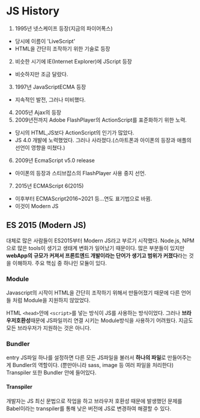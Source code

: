 # JS History

1. 1995년 넷스케이프 등장(지금의 파이어폭스)

- 당시에 이름이 'LiveScript'
- HTML을 간단히 조작하기 위한 기술로 등장

2. 비슷한 시기에 IE(Internet Explorer)에 JScript 등장

- 비슷하지만 조금 달랐다.

3. 1997년 JavaScriptECMA 등장

- 지속적인 발전, 그러나 미비했다.

4. 2005년 Ajax의 등장
5. 2009년전까지 Adobe FlashPlayer의 ActionScript를 표준화하기 위한 노력.

- 당시의 HTML,JS보다 ActionScript의 인기가 많았다.
- JS 4.0 개발에 노력했었다. 그러나 사라졌다.(스마트폰과 아이폰의 등장과 애플의 선언이 영향을 미쳤다.)

6. 2009년 EcmaScript v5.0 release

- 아이폰의 등장과 스티브잡스의 FlashPlayer 사용 중지 선언.

7. 2015년 ECMAScript 6(2015)

- 이후부터 ECMAScript2016~2021 등...연도 표기법으로 바뀜.
- 이것이 Modern JS

## ES 2015 (Modern JS)

대체로 많은 사람들이 ES2015부터 Modern JS라고 부르기 시작했다.
Node.js, NPM으로 많은 tools이 생기고 생태계 변화가 일어났기 때문이다.
많은 부분들이 있지만 **webApp의 규모가 커져서 프론트엔드 개발이라는 단어가 생기고 범위가 커졌다**라는 것을 이해하자.
주요 핵심 중 하나인 모듈이 있다.

### Module

Javascript의 시작이 HTML을 간단히 조작하기 위해서 만들어졌기 때문에 다른 언어들 처럼 Module을 지원하지 않았었다.

HTML `<head>`안에 `<script>`를 넣는 방식이 JS를 사용하는 방식이었다.
그러나 **브라우저호환성**때문에 JS파일끼리 연결 시키는 Module방식을 사용하기 어려웠다. 지금도 모든 브라우저가 지원하는 것은 아니다.

### Bundler

entry JS파일 하나를 설정하면 다른 모든 JS파일을 불러서 **하나의 파일**로 만들어주는게 Bundler의 역할이다. (뿐만아니라 sass, image 등 여러 파일을 처리한다)
Transpiler 또한 Bundler 안에 들어있다.

#### Transpiler

개발자는 JS 최신 문법으로 작업을 하고 브라우저 호환성 때문에 발생했던 문제를 Babel이라는 transpiler를 통해 낮은 버전에 JS로 변경하여 해결할 수 있다.
